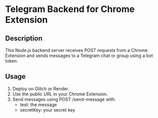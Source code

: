# Telegram Backend for Chrome Extension

## Description
This Node.js backend server receives POST requests from a Chrome Extension
and sends messages to a Telegram chat or group using a bot token.

## Usage
1. Deploy on Glitch or Render.
2. Use the public URL in your Chrome Extension.
3. Send messages using POST /send-message with:
   - text: the message
   - secretKey: your secret key
